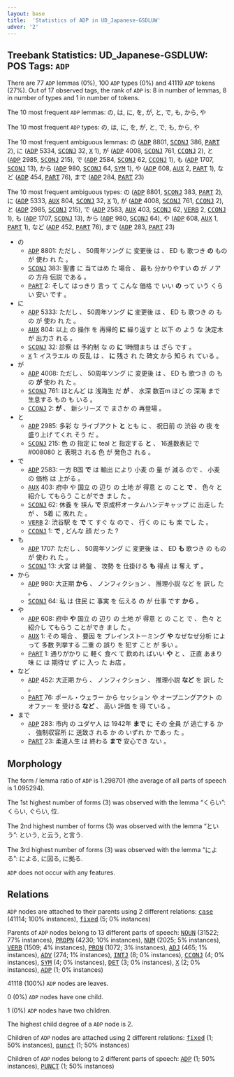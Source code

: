 ```yaml
---
layout: base
title:  'Statistics of ADP in UD_Japanese-GSDLUW'
udver: '2'
---
```


## Treebank Statistics: UD_Japanese-GSDLUW: POS Tags: `ADP`

There are 77 `ADP` lemmas (0%), 100 `ADP` types (0%) and 41119 `ADP` tokens (27%).
Out of 17 observed tags, the rank of `ADP` is: 8 in number of lemmas, 8 in number of types and 1 in number of tokens.

The 10 most frequent `ADP` lemmas: の, は, に, を, が, と, で, も, から, や

The 10 most frequent `ADP` types:  の, は, に, を, が, と, で, も, から, や

The 10 most frequent ambiguous lemmas: の (<tt><a href="ja_gsdluw-pos-ADP.html">ADP</a></tt> 8801, <tt><a href="ja_gsdluw-pos-SCONJ.html">SCONJ</a></tt> 386, <tt><a href="ja_gsdluw-pos-PART.html">PART</a></tt> 2), に (<tt><a href="ja_gsdluw-pos-ADP.html">ADP</a></tt> 5334, <tt><a href="ja_gsdluw-pos-SCONJ.html">SCONJ</a></tt> 32, <tt><a href="ja_gsdluw-pos-X.html">X</a></tt> 1), が (<tt><a href="ja_gsdluw-pos-ADP.html">ADP</a></tt> 4008, <tt><a href="ja_gsdluw-pos-SCONJ.html">SCONJ</a></tt> 761, <tt><a href="ja_gsdluw-pos-CCONJ.html">CCONJ</a></tt> 2), と (<tt><a href="ja_gsdluw-pos-ADP.html">ADP</a></tt> 2985, <tt><a href="ja_gsdluw-pos-SCONJ.html">SCONJ</a></tt> 215), で (<tt><a href="ja_gsdluw-pos-ADP.html">ADP</a></tt> 2584, <tt><a href="ja_gsdluw-pos-SCONJ.html">SCONJ</a></tt> 62, <tt><a href="ja_gsdluw-pos-CCONJ.html">CCONJ</a></tt> 1), も (<tt><a href="ja_gsdluw-pos-ADP.html">ADP</a></tt> 1707, <tt><a href="ja_gsdluw-pos-SCONJ.html">SCONJ</a></tt> 13), から (<tt><a href="ja_gsdluw-pos-ADP.html">ADP</a></tt> 980, <tt><a href="ja_gsdluw-pos-SCONJ.html">SCONJ</a></tt> 64, <tt><a href="ja_gsdluw-pos-SYM.html">SYM</a></tt> 1), や (<tt><a href="ja_gsdluw-pos-ADP.html">ADP</a></tt> 608, <tt><a href="ja_gsdluw-pos-AUX.html">AUX</a></tt> 2, <tt><a href="ja_gsdluw-pos-PART.html">PART</a></tt> 1), など (<tt><a href="ja_gsdluw-pos-ADP.html">ADP</a></tt> 454, <tt><a href="ja_gsdluw-pos-PART.html">PART</a></tt> 76), まで (<tt><a href="ja_gsdluw-pos-ADP.html">ADP</a></tt> 284, <tt><a href="ja_gsdluw-pos-PART.html">PART</a></tt> 23)

The 10 most frequent ambiguous types:  の (<tt><a href="ja_gsdluw-pos-ADP.html">ADP</a></tt> 8801, <tt><a href="ja_gsdluw-pos-SCONJ.html">SCONJ</a></tt> 383, <tt><a href="ja_gsdluw-pos-PART.html">PART</a></tt> 2), に (<tt><a href="ja_gsdluw-pos-ADP.html">ADP</a></tt> 5333, <tt><a href="ja_gsdluw-pos-AUX.html">AUX</a></tt> 804, <tt><a href="ja_gsdluw-pos-SCONJ.html">SCONJ</a></tt> 32, <tt><a href="ja_gsdluw-pos-X.html">X</a></tt> 1), が (<tt><a href="ja_gsdluw-pos-ADP.html">ADP</a></tt> 4008, <tt><a href="ja_gsdluw-pos-SCONJ.html">SCONJ</a></tt> 761, <tt><a href="ja_gsdluw-pos-CCONJ.html">CCONJ</a></tt> 2), と (<tt><a href="ja_gsdluw-pos-ADP.html">ADP</a></tt> 2985, <tt><a href="ja_gsdluw-pos-SCONJ.html">SCONJ</a></tt> 215), で (<tt><a href="ja_gsdluw-pos-ADP.html">ADP</a></tt> 2583, <tt><a href="ja_gsdluw-pos-AUX.html">AUX</a></tt> 403, <tt><a href="ja_gsdluw-pos-SCONJ.html">SCONJ</a></tt> 62, <tt><a href="ja_gsdluw-pos-VERB.html">VERB</a></tt> 2, <tt><a href="ja_gsdluw-pos-CCONJ.html">CCONJ</a></tt> 1), も (<tt><a href="ja_gsdluw-pos-ADP.html">ADP</a></tt> 1707, <tt><a href="ja_gsdluw-pos-SCONJ.html">SCONJ</a></tt> 13), から (<tt><a href="ja_gsdluw-pos-ADP.html">ADP</a></tt> 980, <tt><a href="ja_gsdluw-pos-SCONJ.html">SCONJ</a></tt> 64), や (<tt><a href="ja_gsdluw-pos-ADP.html">ADP</a></tt> 608, <tt><a href="ja_gsdluw-pos-AUX.html">AUX</a></tt> 1, <tt><a href="ja_gsdluw-pos-PART.html">PART</a></tt> 1), など (<tt><a href="ja_gsdluw-pos-ADP.html">ADP</a></tt> 452, <tt><a href="ja_gsdluw-pos-PART.html">PART</a></tt> 76), まで (<tt><a href="ja_gsdluw-pos-ADP.html">ADP</a></tt> 283, <tt><a href="ja_gsdluw-pos-PART.html">PART</a></tt> 23)


* の
  * <tt><a href="ja_gsdluw-pos-ADP.html">ADP</a></tt> 8801: ただし 、 50周年ソング に 変更後 は 、 ED も 歌つき <b>の</b> もの が 使わ れ た 。
  * <tt><a href="ja_gsdluw-pos-SCONJ.html">SCONJ</a></tt> 383: 聖書 に 当てはめ た 場合 、 最も 分かりやすい <b>の</b> が ノア の 方舟 伝説 である 。
  * <tt><a href="ja_gsdluw-pos-PART.html">PART</a></tt> 2: そして はっきり 言っ て こんな 価格 で いい <b>の</b> って いう くらい 安い です 。
* に
  * <tt><a href="ja_gsdluw-pos-ADP.html">ADP</a></tt> 5333: ただし 、 50周年ソング <b>に</b> 変更後 は 、 ED も 歌つき の もの が 使わ れ た 。
  * <tt><a href="ja_gsdluw-pos-AUX.html">AUX</a></tt> 804: 以上 の 操作 を 再帰的 <b>に</b> 繰り返す と 以下 の よう な 決定木 が 出力さ れる 。
  * <tt><a href="ja_gsdluw-pos-SCONJ.html">SCONJ</a></tt> 32: 診察 は 予約制 な の <b>に</b> 1時間まち は ざら です 。
  * <tt><a href="ja_gsdluw-pos-X.html">X</a></tt> 1: イスラエル の 反乱 は 、 <b>に</b> 残さ れ た 碑文 から 知ら れ ている 。
* が
  * <tt><a href="ja_gsdluw-pos-ADP.html">ADP</a></tt> 4008: ただし 、 50周年ソング に 変更後 は 、 ED も 歌つき の もの <b>が</b> 使わ れ た 。
  * <tt><a href="ja_gsdluw-pos-SCONJ.html">SCONJ</a></tt> 761: ほとんど は 浅海生 だ <b>が</b> 、 水深 数百m ほど の 深海 まで 生息する もの も いる 。
  * <tt><a href="ja_gsdluw-pos-CCONJ.html">CCONJ</a></tt> 2: <b>が</b> 、 新シリーズ で まさか の 再登場 。
* と
  * <tt><a href="ja_gsdluw-pos-ADP.html">ADP</a></tt> 2985: 多彩 な ライブアクト <b>と</b> とも に 、 祝日前 の 渋谷 の 夜 を 盛り上げ てくれ そう だ 。
  * <tt><a href="ja_gsdluw-pos-SCONJ.html">SCONJ</a></tt> 215: 色 の 指定 に teal と 指定する <b>と</b> 、 16進数表記 で #008080 と 表現さ れる 色 が 発色さ れる 。
* で
  * <tt><a href="ja_gsdluw-pos-ADP.html">ADP</a></tt> 2583: 一方 B国 <b>で</b> は 輸出 により 小麦 の 量 が 減る ので 、 小麦 の 価格 は 上がる 。
  * <tt><a href="ja_gsdluw-pos-AUX.html">AUX</a></tt> 403: 府中 や 国立 の 辺り の 土地 が 得意 と の こと <b>で</b> 、 色々 と 紹介し てもらう ことができ まし た 。
  * <tt><a href="ja_gsdluw-pos-SCONJ.html">SCONJ</a></tt> 62: 休養 を 挟ん <b>で</b> 京成杯オータムハンデキャップ に 出走し た が 、 5着 に 敗れ た 。
  * <tt><a href="ja_gsdluw-pos-VERB.html">VERB</a></tt> 2: 渋谷駅 を <b>で</b> て すぐ な ので 、 行く の に も 楽 でし た 。
  * <tt><a href="ja_gsdluw-pos-CCONJ.html">CCONJ</a></tt> 1: <b>で</b> , どんな 顔 だっ た ?
* も
  * <tt><a href="ja_gsdluw-pos-ADP.html">ADP</a></tt> 1707: ただし 、 50周年ソング に 変更後 は 、 ED <b>も</b> 歌つき の もの が 使わ れ た 。
  * <tt><a href="ja_gsdluw-pos-SCONJ.html">SCONJ</a></tt> 13: 大宮 は 終盤 、 攻勢 を 仕掛ける <b>も</b> 得点 は 奪え ず 。
* から
  * <tt><a href="ja_gsdluw-pos-ADP.html">ADP</a></tt> 980: 大正期 <b>から</b> 、 ノンフィクション 、 推理小説 など を 訳し た 。
  * <tt><a href="ja_gsdluw-pos-SCONJ.html">SCONJ</a></tt> 64: 私 は 住民 に 事実 を 伝える の が 仕事 です <b>から</b> 。
* や
  * <tt><a href="ja_gsdluw-pos-ADP.html">ADP</a></tt> 608: 府中 <b>や</b> 国立 の 辺り の 土地 が 得意 と の こと で 、 色々 と 紹介し てもらう ことができ まし た 。
  * <tt><a href="ja_gsdluw-pos-AUX.html">AUX</a></tt> 1: その 場合 、 要因 を ブレインストーミング <b>や</b> なぜなぜ分析 によって 多数 列挙する 二重 の 誤り を 犯す こと が 多い 。
  * <tt><a href="ja_gsdluw-pos-PART.html">PART</a></tt> 1: 通りがかり に 軽く 食べ て 飲めれ ばいい <b>や</b> と 、 正直 あまり 味 に は 期待せ ず に 入っ た お店 。
* など
  * <tt><a href="ja_gsdluw-pos-ADP.html">ADP</a></tt> 452: 大正期 から 、 ノンフィクション 、 推理小説 <b>など</b> を 訳し た 。
  * <tt><a href="ja_gsdluw-pos-PART.html">PART</a></tt> 76: ポール・ウェラー から セッション や オープニングアクト の オファー を 受ける <b>など</b> 、 高い 評価 を 得 ている 。
* まで
  * <tt><a href="ja_gsdluw-pos-ADP.html">ADP</a></tt> 283: 市内 の ユダヤ人 は 1942年 <b>まで</b> に その 全員 が 逃亡する か 、 強制収容所 に 送致さ れる か の いずれ か であっ た 。
  * <tt><a href="ja_gsdluw-pos-PART.html">PART</a></tt> 23: 柔道人生 は 終わる <b>まで</b> 安心でき ない 。

## Morphology

The form / lemma ratio of `ADP` is 1.298701 (the average of all parts of speech is 1.095294).

The 1st highest number of forms (3) was observed with the lemma “くらい”: くらい, ぐらい, 位.

The 2nd highest number of forms (3) was observed with the lemma “という”: という, と云う, と言う.

The 3rd highest number of forms (3) was observed with the lemma “による”: による, に因る, に拠る.

`ADP` does not occur with any features.


## Relations

`ADP` nodes are attached to their parents using 2 different relations: <tt><a href="ja_gsdluw-dep-case.html">case</a></tt> (41114; 100% instances), <tt><a href="ja_gsdluw-dep-fixed.html">fixed</a></tt> (5; 0% instances)

Parents of `ADP` nodes belong to 13 different parts of speech: <tt><a href="ja_gsdluw-pos-NOUN.html">NOUN</a></tt> (31522; 77% instances), <tt><a href="ja_gsdluw-pos-PROPN.html">PROPN</a></tt> (4230; 10% instances), <tt><a href="ja_gsdluw-pos-NUM.html">NUM</a></tt> (2025; 5% instances), <tt><a href="ja_gsdluw-pos-VERB.html">VERB</a></tt> (1509; 4% instances), <tt><a href="ja_gsdluw-pos-PRON.html">PRON</a></tt> (1072; 3% instances), <tt><a href="ja_gsdluw-pos-ADJ.html">ADJ</a></tt> (465; 1% instances), <tt><a href="ja_gsdluw-pos-ADV.html">ADV</a></tt> (274; 1% instances), <tt><a href="ja_gsdluw-pos-INTJ.html">INTJ</a></tt> (8; 0% instances), <tt><a href="ja_gsdluw-pos-CCONJ.html">CCONJ</a></tt> (4; 0% instances), <tt><a href="ja_gsdluw-pos-SYM.html">SYM</a></tt> (4; 0% instances), <tt><a href="ja_gsdluw-pos-DET.html">DET</a></tt> (3; 0% instances), <tt><a href="ja_gsdluw-pos-X.html">X</a></tt> (2; 0% instances), <tt><a href="ja_gsdluw-pos-ADP.html">ADP</a></tt> (1; 0% instances)

41118 (100%) `ADP` nodes are leaves.

0 (0%) `ADP` nodes have one child.

1 (0%) `ADP` nodes have two children.

The highest child degree of a `ADP` node is 2.

Children of `ADP` nodes are attached using 2 different relations: <tt><a href="ja_gsdluw-dep-fixed.html">fixed</a></tt> (1; 50% instances), <tt><a href="ja_gsdluw-dep-punct.html">punct</a></tt> (1; 50% instances)

Children of `ADP` nodes belong to 2 different parts of speech: <tt><a href="ja_gsdluw-pos-ADP.html">ADP</a></tt> (1; 50% instances), <tt><a href="ja_gsdluw-pos-PUNCT.html">PUNCT</a></tt> (1; 50% instances)

